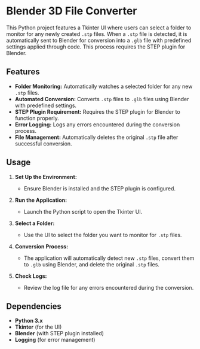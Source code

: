 # Blender 3D File Converter

This Python project features a Tkinter UI where users can select a folder to monitor for any newly created `.stp` files. When a `.stp` file is detected, it is automatically sent to Blender for conversion into a `.glb` file with predefined settings applied through code. This process requires the STEP plugin for Blender.

## Features

- **Folder Monitoring:** Automatically watches a selected folder for any new `.stp` files.
- **Automated Conversion:** Converts `.stp` files to `.glb` files using Blender with predefined settings.
- **STEP Plugin Requirement:** Requires the STEP plugin for Blender to function properly.
- **Error Logging:** Logs any errors encountered during the conversion process.
- **File Management:** Automatically deletes the original `.stp` file after successful conversion.

## Usage

1. **Set Up the Environment:**
   - Ensure Blender is installed and the STEP plugin is configured.

2. **Run the Application:**
   - Launch the Python script to open the Tkinter UI.

3. **Select a Folder:**
   - Use the UI to select the folder you want to monitor for `.stp` files.

4. **Conversion Process:**
   - The application will automatically detect new `.stp` files, convert them to `.glb` using Blender, and delete the original `.stp` files.

5. **Check Logs:**
   - Review the log file for any errors encountered during the conversion.

## Dependencies

- **Python 3.x**
- **Tkinter** (for the UI)
- **Blender** (with STEP plugin installed)
- **Logging** (for error management)
